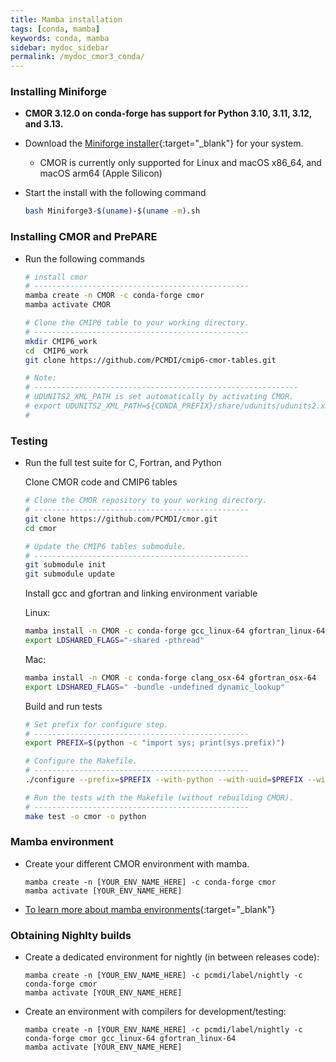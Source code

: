 ```yaml
---
title: Mamba installation
tags: [conda, mamba]
keywords: conda, mamba
sidebar: mydoc_sidebar
permalink: /mydoc_cmor3_conda/
---
```


### Installing Miniforge

  * **CMOR 3.12.0 on conda-forge has support for Python 3.10, 3.11, 3.12, and 3.13.**

  * Download the [Miniforge installer](https://conda-forge.org/download/){:target="_blank"} for your system.
    * CMOR is currently only supported for Linux and macOS x86_64, and macOS arm64 (Apple Silicon)

  * Start the install with the following command

    ```bash
    bash Miniforge3-$(uname)-$(uname -m).sh
    ``` 

### Installing CMOR and PrePARE

  * Run the following commands
   
    ```bash
    # install cmor
    # ------------------------------------------------
    mamba create -n CMOR -c conda-forge cmor
    mamba activate CMOR

    # Clone the CMIP6 table to your working directory.
    # ------------------------------------------------
    mkdir CMIP6_work
    cd  CMIP6_work
    git clone https://github.com/PCMDI/cmip6-cmor-tables.git

    # Note:
    # -----------------------------------------------------------
    # UDUNITS2_XML_PATH is set automatically by activating CMOR. 
    # export UDUNITS2_XML_PATH=${CONDA_PREFIX}/share/udunits/udunits2.xml
    #
    ```

### Testing

  * Run the full test suite for C, Fortran, and Python
   
    Clone CMOR code and CMIP6 tables

    ```bash
    # Clone the CMOR repository to your working directory.
    # ------------------------------------------------
    git clone https://github.com/PCMDI/cmor.git
    cd cmor

    # Update the CMIP6 tables submodule.
    # ------------------------------------------------
    git submodule init
    git submodule update
    ```
    
    Install gcc and gfortran and linking environment variable

    Linux:
    ```bash
    mamba install -n CMOR -c conda-forge gcc_linux-64 gfortran_linux-64
    export LDSHARED_FLAGS="-shared -pthread"
    ```
    Mac:
    ```bash
    mamba install -n CMOR -c conda-forge clang_osx-64 gfortran_osx-64
    export LDSHARED_FLAGS=" -bundle -undefined dynamic_lookup"
    ```
    Build and run tests
    ```bash
    # Set prefix for configure step.
    # ------------------------------------------------
    export PREFIX=$(python -c "import sys; print(sys.prefix)")

    # Configure the Makefile.
    # ------------------------------------------------
    ./configure --prefix=$PREFIX --with-python --with-uuid=$PREFIX --with-json-c=$PREFIX --with-udunits2=$PREFIX --with-netcdf=$PREFIX  --enable-verbose-test

    # Run the tests with the Makefile (without rebuilding CMOR).
    # ------------------------------------------------
    make test -o cmor -o python
    ```

### Mamba environment

  * Create your different CMOR environment with mamba.

    ```
    mamba create -n [YOUR_ENV_NAME_HERE] -c conda-forge cmor
    mamba activate [YOUR_ENV_NAME_HERE]
    ```

  * [To learn more about mamba environments](https://mamba.readthedocs.io/en/latest/user_guide/concepts.html){:target="_blank"}

### Obtaining Nighlty builds

  * Create a dedicated environment for nightly (in between releases code):
    ```
    mamba create -n [YOUR_ENV_NAME_HERE] -c pcmdi/label/nightly -c conda-forge cmor
    mamba activate [YOUR_ENV_NAME_HERE]
    ```

  * Create an environment with compilers for development/testing:
    ```
    mamba create -n [YOUR_ENV_NAME_HERE] -c pcmdi/label/nightly -c conda-forge cmor gcc_linux-64 gfortran_linux-64
    mamba activate [YOUR_ENV_NAME_HERE]
    ```
